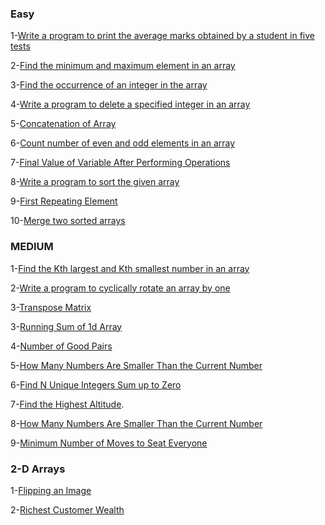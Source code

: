 
### Easy

1-[Write a program to print the average marks obtained by a student in five tests](https://www.csinfo360.com/2020/03/print-average-marks-obtained-by-student.html)

2-[Find the minimum and maximum element in an array](https://practice.geeksforgeeks.org/problems/find-minimum-and-maximum-element-in-an-array4428/1)

3-[Find the occurrence of an integer in the array](https://practice.geeksforgeeks.org/problems/find-the-frequency/1)

4-[Write a program to delete a specified integer in an array](https://www.csinfo360.com/2020/04/delete-specified-integer-in-array.html)

5-[Concatenation of Array](https://leetcode.com/problems/concatenation-of-array/)

6-[Count number of even and odd elements in an array](https://www.geeksforgeeks.org/count-number-even-odd-elements-array/)

7-[Final Value of Variable After Performing Operations](https://leetcode.com/problems/final-value-of-variable-after-performing-operations/)

8-[Write a program to sort the given array](https://practice.geeksforgeeks.org/problems/sort-the-array0055/1)

9-[First Repeating Element](https://practice.geeksforgeeks.org/problems/first-repeating-element4018/1)

10-[Merge two sorted arrays](https://www.geeksforgeeks.org/merge-two-sorted-arrays/)



### MEDIUM

1-[Find the Kth largest and Kth smallest number in an array](https://practice.geeksforgeeks.org/problems/kth-smallest-element5635/1)

2-[Write a program to cyclically rotate an array by one](https://practice.geeksforgeeks.org/problems/cyclically-rotate-an-array-by-one2614/1) 

3-[Transpose Matrix](https://leetcode.com/problems/transpose-matrix/)

3-[Running Sum of 1d Array](https://leetcode.com/problems/running-sum-of-1d-array/)

4-[Number of Good Pairs](https://leetcode.com/problems/number-of-good-pairs/)

5-[How Many Numbers Are Smaller Than the Current Number](https://leetcode.com/problems/how-many-numbers-are-smaller-than-the-current-number/)

6-[Find N Unique Integers Sum up to Zero](https://leetcode.com/problems/find-n-unique-integers-sum-up-to-zero/)

7-[Find the Highest Altitude](https://leetcode.com/problems/find-the-highest-altitude/).

8-[How Many Numbers Are Smaller Than the Current Number](https://leetcode.com/problems/how-many-numbers-are-smaller-than-the-current-number/)

9-[Minimum Number of Moves to Seat Everyone](https://leetcode.com/problems/minimum-number-of-moves-to-seat-everyone/)


### 2-D Arrays

1-[Flipping an Image](https://leetcode.com/problems/flipping-an-image/)

2-[Richest Customer Wealth](https://leetcode.com/problems/richest-customer-wealth/)

